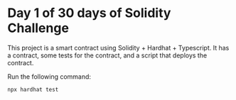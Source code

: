 # Day 1 of 30 days of Solidity Challenge

This project is a smart contract using Solidity + Hardhat + Typescript. 
It has a contract, some tests for the contract, and a script that deploys the contract.

Run the following command:

```shell
npx hardhat test
```